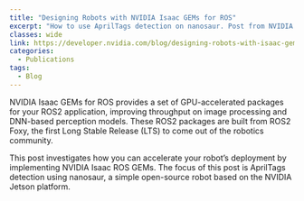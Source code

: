 ```yaml
---
title: "Designing Robots with NVIDIA Isaac GEMs for ROS"
excerpt: "How to use AprilTags detection on nanosaur. Post from NVIDIA Developer blog."
classes: wide
link: https://developer.nvidia.com/blog/designing-robots-with-isaac-gems-for-ros/
categories:
  - Publications
tags:
  - Blog
---
```


NVIDIA Isaac GEMs for ROS provides a set of GPU-accelerated packages for your ROS2 application, improving throughput on image processing and DNN-based perception models. These ROS2 packages are built from ROS2 Foxy, the first Long Stable Release (LTS) to come out of the robotics community.

This post investigates how you can accelerate your robot’s deployment by implementing NVIDIA Isaac ROS GEMs. The focus of this post is AprilTags detection using nanosaur, a simple open-source robot based on the NVIDIA Jetson platform.
